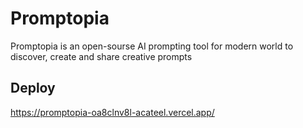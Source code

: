 # Promptopia
Promptopia is an open-sourse AI prompting tool for modern world to discover, create and share creative prompts
 
## Deploy
https://promptopia-oa8clnv8l-acateel.vercel.app/
